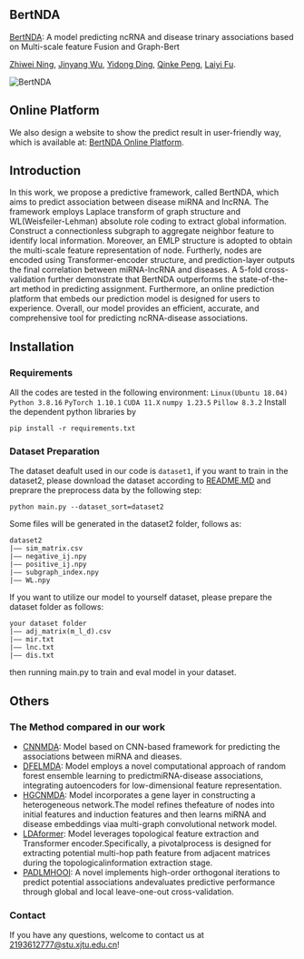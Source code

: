 ## BertNDA
[BertNDA](https://ieeexplore.ieee.org/document/10239308): A model predicting ncRNA and disease trinary associations based on Multi-scale feature Fusion and Graph-Bert
 <!-- <br> -->
[Zhiwei Ning](https://scholar.google.com/citations?user=bGLASH0AAAAJ&hl=zh-CN), [Jinyang Wu](), [Yidong Ding](), [Qinke Peng](), [Laiyi Fu](). 
<!-- <br> -->

![BertNDA](/imgs/Method.svg)

## Online Platform
We also design a website to show the predict result in user-friendly way, which is available at: [BertNDA Online Platform](http://146.56.237.198:8017/).

## Introduction
In this work, we propose a predictive framework, called BertNDA, which aims to predict association between disease miRNA and lncRNA. The framework employs Laplace transform of graph structure and WL(Weisfeiler-Lehman) absolute role coding to extract global information. Construct a connectionless subgraph to aggregate neighbor feature to identify local information. Moreover, an EMLP structure is adopted to obtain the multi-scale feature representation of node. Furtherly, nodes are encoded using Transformer-encoder structure, and prediction-layer outputs the final correlation between miRNA-lncRNA and diseases. A 5-fold cross-validation further demonstrate that BertNDA outperforms the state-of-the-art method in predicting assignment. Furthermore, an online prediction platform that embeds our prediction model is designed for users to experience. Overall, our model provides an efficient, accurate, and comprehensive tool for predicting ncRNA-disease associations.

## Installation
### Requirements
All the codes are tested in the following environment:
`Linux(Ubuntu 18.04)` `Python 3.8.16` `PyTorch 1.10.1` `CUDA 11.X` `numpy 1.23.5` `Pillow 8.3.2`
Install the dependent python libraries by

```
pip install -r requirements.txt
```
### Dataset Preparation
The dataset deafult used in our code is `dataset1`, if you want to train in the dataset2, please download the dataset according to [README.MD](data/dataset2/README.MD) and preprare the preprocess data by the following step:

```
python main.py --dataset_sort=dataset2
```
Some files will be generated in the dataset2 folder, follows as:

```
dataset2
|—— sim_matrix.csv
|—— negative_ij.npy
|—— positive_ij.npy
|—— subgraph_index.npy
|—— WL.npy
```
If you want to utilize our model to yourself dataset, please prepare the dataset folder as follows:

```
your dataset folder
|—— adj_matrix(m_l_d).csv
|—— mir.txt
|—— lnc.txt
|—— dis.txt
```
then running main.py to train and eval model in your dataset.
 
## Others
### The Method compared in our work
- [CNNMDA](https://pubmed.ncbi.nlm.nih.gov/30977780):  Model based on CNN-based framework for predicting the associations between miRNA and dieases.
- [DFELMDA](https://pubmed.ncbi.nlm.nih.gov/35325038/): Model employs a novel computational approach of random forest ensemble learning to predictmiRNA-disease associations, integrating autoencoders for low-dimensional feature representation.
- [HGCNMDA](https://pubmed.ncbi.nlm.nih.gov/35776822/): Model incorporates a gene layer in constructing a heterogeneous network.The model refines thefeature of nodes into initial features and induction features and then learns miRNA and disease embeddings viaa multi-graph convolutional network model.
- [LDAformer](https://pubmed.ncbi.nIm.nih.gov/36094081/): Model leverages topological feature extraction and Transformer encoder.Specifically, a pivotalprocess is designed for extracting potential multi-hop path feature from adjacent matrices during the topologicalinformation extraction stage.
- [PADLMHOOI](https://pubmed.ncbi.nlm.nih.gov/31191710/): A novel implements high-order orthogonal iterations to predict potential associations andevaluates predictive performance through global and local leave-one-out cross-validation.

### Contact
If you have any questions, welcome to contact us at 2193612777@stu.xjtu.edu.cn!

